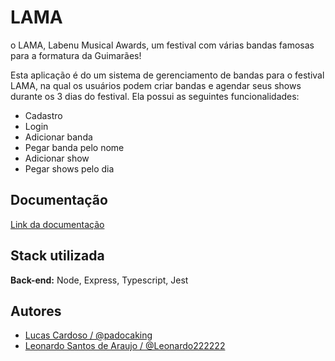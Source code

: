 
# LAMA

o LAMA, Labenu Musical Awards, um festival com várias bandas famosas para a formatura da Guimarães!

Esta aplicação é do um sistema de gerenciamento de bandas para o festival LAMA, na qual os usuários podem criar bandas e agendar seus shows durante os 3 dias do festival. Ela possui as seguintes funcionalidades:

- Cadastro
- Login
- Adicionar banda
- Pegar banda pelo nome
- Adicionar show
- Pegar shows pelo dia


## Documentação

[Link da documentação](https://documenter.getpostman.com/view/19720549/2s7YYr8jmF)


## Stack utilizada

**Back-end:** Node, Express, Typescript, Jest


## Autores

- [Lucas Cardoso / @padocaking](https://github.com/padocaking)
- [Leonardo Santos de Araujo / @Leonardo222222](https://github.com/Leonardo222222)

